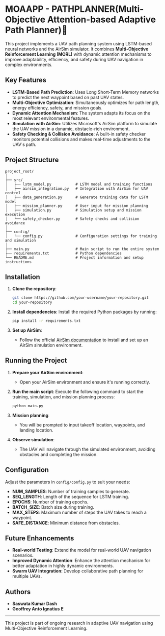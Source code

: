 # MOAAPP - PATHPLANNER(Multi-Objective Attention-based Adaptive Path Planner)🚀

This project implements a UAV path planning system using LSTM-based neural networks and the AirSim simulator. It combines **Multi-Objective Reinforcement Learning (MORL)** with dynamic attention mechanisms to improve adaptability, efficiency, and safety during UAV navigation in complex environments.

## Key Features

- **LSTM-Based Path Prediction**: Uses Long Short-Term Memory networks to predict the next waypoint based on past UAV states.
- **Multi-Objective Optimization**: Simultaneously optimizes for path length, energy efficiency, safety, and mission goals.
- **Dynamic Attention Mechanism**: The system adapts its focus on the most relevant environmental features.
- **Simulation with AirSim**: Utilizes Microsoft's AirSim platform to simulate the UAV mission in a dynamic, obstacle-rich environment.
- **Safety Checking & Collision Avoidance**: A built-in safety checker monitors potential collisions and makes real-time adjustments to the UAV's path.

## Project Structure

```
project_root/
│
├── src/
│   ├── lstm_model.py           # LSTM model and training functions
│   ├── airsim_integration.py   # Integration with AirSim for UAV control
│   ├── data_generation.py      # Generate training data for LSTM model
│   ├── mission_planner.py      # User input for mission planning
│   ├── simulation.py           # Simulation setup and mission execution
│   └── safety_checker.py       # Safety checks and collision avoidance
│
├── config/
│   └── config.py               # Configuration settings for training and simulation
│
├── main.py                     # Main script to run the entire system
├── requirements.txt            # Python dependencies
└── README.md                   # Project information and setup instructions
```

## Installation

1. **Clone the repository**:
   ```bash
   git clone https://github.com/your-username/your-repository.git
   cd your-repository
   ```

2. **Install dependencies**:
   Install the required Python packages by running:
   ```bash
   pip install -r requirements.txt
   ```

3. **Set up AirSim**:
   - Follow the official [AirSim documentation](https://microsoft.github.io/AirSim/) to install and set up an AirSim simulation environment.

## Running the Project

1. **Prepare your AirSim environment**:
   - Open your AirSim environment and ensure it's running correctly.

2. **Run the main script**:
   Execute the following command to start the training, simulation, and mission planning process:
   ```bash
   python main.py
   ```

3. **Mission planning**:
   - You will be prompted to input takeoff location, waypoints, and landing location.

4. **Observe simulation**:
   - The UAV will navigate through the simulated environment, avoiding obstacles and completing the mission.

## Configuration

Adjust the parameters in `config/config.py` to suit your needs:
- **NUM_SAMPLES**: Number of training samples to generate.
- **SEQ_LENGTH**: Length of the sequence for LSTM training.
- **EPOCHS**: Number of training epochs.
- **BATCH_SIZE**: Batch size during training.
- **MAX_STEPS**: Maximum number of steps the UAV takes to reach a waypoint.
- **SAFE_DISTANCE**: Minimum distance from obstacles.

## Future Enhancements

- **Real-world Testing**: Extend the model for real-world UAV navigation scenarios.
- **Improved Dynamic Attention**: Enhance the attention mechanism for better adaptation in highly dynamic environments.
- **Swarm UAV Integration**: Develop collaborative path planning for multiple UAVs.

## Authors


- **Saswata Kumar Dash**
-  **Geoffrey Anto Ignatius E**

---

This project is part of ongoing research in adaptive UAV navigation using Multi-Objective Reinforcement Learning.
